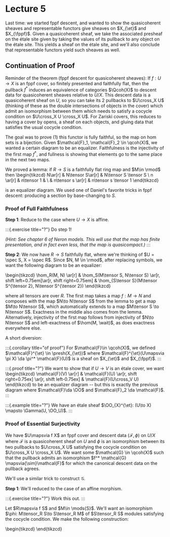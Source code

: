 # Lecture 5

Last time: we started fppf descent, and wanted to show the quasicoherent sheaves and representable functors give sheaves on $X_{\et}$ and $X_{\fppf}$.
Given a quasicoherent sheaf, we take the associated presheaf on the étale site given by taking the values of its pullback to any object on the étale site.
This yields a sheaf on the étale site, and we'll also conclude that representable functors yield such sheaves as well.

## Continuation of Proof

Reminder of the theorem (fppf descent for quasicoherent sheaves):
If $f:U\to X$ is an fppf cover, so finitely presented and faithfully flat, then the pullback $f^*$ induces an equivalence of categories $\Qcoh(X)$ to descent data for quasicoherent sheaves relative to $U/X$.
This descent data is a quasicoherent sheaf on $U$, so you can take its 2 pullbacks to $U\cross_X U$ (thinking of these as the double intersections of objects in the cover) which admit an isomorphism between them which needs to satisfy a cocycle condition on $U\cross_X U \cross_X U$.
For Zariski covers, this reduces to having a cover by opens, a sheaf on each objects, and gluing data that satisfies the usual cocycle condition.

The goal was to prove (1) this functor is fully faithful, so the map on hom sets is a bijection.
Given $\mathcal{F}_1, \mathcal{F}_2 \in \qcoh(X)$, we wanted a certain diagram to be an equalizer.
Faithfulness is the injectivity of the first map $f^*$, and fullness is showing that elements go to the same place in the next two maps.

We proved a lemma: if $R\to S$ is a faithfully flat ring map and $M\in \rmod$ then 
\begin{tikzcd}
N\ar[r] & N\tensor S\ar[r] & N\tensor S \tensor S \\
n \ar[r] & n\tensor 1 & \\
 & n\tensor s \ar[r] & n\tensor s \tensor 1
\end{tikzcd}

is an equalizer diagram.
We used one of Daniel's favorite tricks in fppf descent: producing a section by base-changing to $S$.

### Proof of Full Faithfulness

**Step 1**: 
Reduce to the case where $U\to X$ is affine.

:::{.exercise title="?"}
Do step 1!

*(Hint: See chapter 6 of Neron models.
This will use that the map has finite presentation, and in fact even less, that the map is quasicompact.)*
:::

**Step 2**:
We now have $R\to S$ faithfully flat, where we're thinking of $U = \spec S, X = \spec R$.
Since $N, M \in \rmod$, after replacing symbols, we want the following diagram to be an equalizer:

\begin{tikzcd}
\hom_R(M, N) \ar[r] &
\hom_S(M\tensor S, N\tensor S) \ar[r, shift left=0.75em]\ar[r, shift right=0.75em] &
\hom_{S\tensor S}(M\tensor S^{\tensor 2}, N\tensor S^{\tensor 2})
\end{tikzcd}

where all tensors are over $R$.
The first map takes a map $f:M\to N$ and composes with the map $N\to N\tensor S$ from the lemma to get a map $M\to N\tensor S$, which automatically extends to a map $M\tensor S \to N\tensor S$.
Exactness in the middle also comes from the lemma.
Alternatively, injectivity of the first map follows from injectivity of $N\to N\tensor S$ and left-exactness of $\hom(M, \wait)$, as does exactness everywhere else.

A short diversion:

:::{.corollary title="of proof"}
For $\mathcal{F}\in \qcoh(X)$, we defined $\mathcal{F}^{\et} \in \presh(X_{\et})$ where $\mathcal{F}^{\et}(U\mapsvia \pi X) \da \pi^* \mathcal{F}(U)$ is a sheaf on $X_{\et}$ and $X_{\fppf}$.
:::

:::{.proof title="?"}
We want to show that if $U\to V$ is an étale cover, we want 
\begin{tikzcd}
\mathcal{F}(V) \ar[r] &
\mathcal{F}(U) \ar[r, shift right=0.75ex] \ar[r, shift left-0.75ex] &
\mathcal{F}(U\cross_V U) 
\end{tikzcd}
to be an equalizer diagram -- but this is exactly the previous diagram where $\mathcal{F}\da \OO$ and $\mathcal{F}_2 \da \mathcal{F}$.
:::

:::{.example title="?"}
We have an étale sheaf $\OO_{X}^{\et}: (U\to X) \mapsto \Gamma(U, \OO_U)$.
:::

### Proof of Essential Surjectivity

We have $U\mapsvia f X$ an fppf cover and descent data $(\mathcal{F}, \phi)$ on $U/X$ where $\mathcal{F}$ is a quasicoherent sheaf on $U$ and $\phi$ is an isomorphism between its two pullbacks to $U\cross_X  U$ satisfying the cocycle condition on $U\cross_X U \cross_X U$.
We want some $\mathcal{G} \in \qcoh(X)$ such that the pullback admits an isomorphism $f^* \mathcal{G} \mapsvia{\sim}\mathcal{F}$ for which the canonical descent data on the pullback agrees.

We'll use a similar trick to construct $\mathcal{G}$.

**Step 1**:
We'll reduced to the case of an affine morphism.

:::{.exercise title="?"}
Work this out.
:::

Let $R\mapsvia f S$ and $M\in \mods{S}$.
We'll want an isomorphism $\phi: M\tensor_R S\to S\tensor_R M$ of $S\tensor_R S$ modules satisfying the cocycle condition.
We make the following construction:

\begin{tikzcd}
\end{tikzcd}
